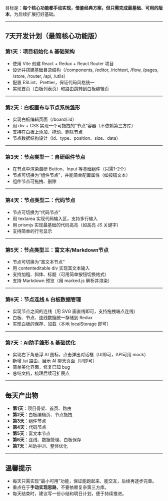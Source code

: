 目标是：**每个核心功能都手动实现，借鉴经典方案，但只需完成最基础、可用的版本**，为后续扩展打好基础。

---

## 7天开发计划（最简核心功能版）

### 第1天：项目初始化 & 基础架构
- 使用 Vite 创建 React + Redux + React Router 项目
- 设计并搭建基础目录结构（/components, /editor, /richtext, /flow, /pages, /store, /router, /api, /utils）
- 配置 ESLint、Prettier，保证代码风格统一
- 实现首页（白板列表页）和路由跳转到白板编辑页

---

### 第2天：白板画布与节点系统雏形
- 实现白板编辑页面（/board/:id）
- 用 div + CSS 实现一个可拖拽的“节点”容器（不依赖第三方库）
- 支持在白板上添加、拖动、删除节点
- 节点数据结构设计（id、type、position、size、data）

---

### 第3天：节点类型一：自研组件节点
- 在节点中渲染自研 Button、Input 等基础组件（只需1-2个）
- 节点可切换为“组件节点”，并能简单配置属性（如按钮文本）
- 组件节点可拖拽、删除

---

### 第4天：节点类型二：代码节点
- 节点可切换为“代码节点”
- 用 textarea 实现代码输入区，支持多行输入
- 用 prismjs 实现最基础的代码高亮（如高亮 JS 关键字）
- 支持简单的行号显示

---

### 第5天：节点类型三：富文本/Markdown节点
- 节点可切换为“富文本节点”
- 用 contenteditable div 实现富文本输入
- 支持加粗、斜体、标题（可用简单按钮切换格式）
- 支持 Markdown 预览（用 marked.js 解析并渲染）

---

### 第6天：节点连线 & 白板数据管理
- 实现节点之间的连线（用 SVG 画直线即可，支持拖拽端点连线）
- 白板、节点、连线数据统一存储到 Redux
- 实现白板的保存、加载（本地 localStorage 即可）

---

### 第7天：AI助手雏形 & 基础优化
- 实现右下角悬浮 AI 图标，点击弹出对话框（UI即可，API可用 mock）
- 新增 /ai 路由，展示 AI 聊天页面（UI即可）
- 简单美化界面，修复已知 bug
- 总结文档，梳理后续可扩展点

---

## 每天产出物

- **第1天**：项目骨架、首页、路由
- **第2天**：白板编辑页、节点拖拽
- **第3天**：组件节点
- **第4天**：代码节点
- **第5天**：富文本节点
- **第6天**：连线、数据管理、白板保存
- **第7天**：AI助手UI、整体优化

---

## 温馨提示

- 每天只需实现“最小可用”功能，保证能跑起来、能交互，后续再逐步完善。
- 重点在于**手动实现思路**，不要依赖复杂第三方库。
- 每天结束时，建议写一份小结和明日计划，便于持续推进。